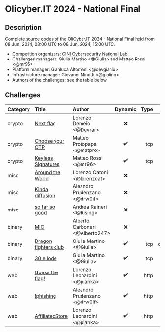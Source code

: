# Olicyber.IT 2024 - National Final

## Description

Complete source codes of the OliCyber.IT 2024 - National Final held from 08 Jun. 2024, 08:00 UTC to 08 Jun. 2024, 15:00 UTC.

- Competition organizers: [CINI Cybersecurity National Lab](https://cybersecnatlab.it/)
- Challenges managers: Giulia Martino <@Giulia> and Matteo Rossi <@mr96>
- Platform manager: Gianluca Altomani <@devgianlu>
- Infrastructure manager: Giovanni Minotti <@giotino>
- Authors of the challenges: see the table below

## Challenges

| Category | Title                              | Author                          | Dynamic            | Type  | Url                                                 | Port  |
| :------- | :--------------------------------- | :------------------------------ | :----------------: | ----: | --------------------------------------------------: | :---: |
| crypto   | [Next flag](crypto01)              | Lorenzo Demeio <@Devrar>        | :x:                |       |                                                     |       |
| crypto   | [Choose your OTP](crypto02)        | Matteo Protopapa <@matpro>      | :heavy_check_mark: | tcp   | chooseyourotp.challs.external.open.ecsc2024.it      | 38302 |
| crypto   | [Keyless Signatures](crypto03)     | Matteo Rossi <@mr96>            | :heavy_check_mark: | tcp   | keyless.challs.external.open.ecsc2024.it            | 38300 |
| misc     | [Around the World](misc01)         | Lorenzo Catoni <@lorenzcat>     | :x:                |       |                                                     |       |
| misc     | [Kinda diffusion](misc02)          | Aleandro Prudenzano <@drw0if>   | :x:                |       |                                                     |       |
| misc     | [so far so good](misc03)           | Andrea Raineri <@Rising>        | :x:                |       |                                                     |       |
| binary   | [MIC](software01)                  | Alberto Carboneri <@Alberto247> | :x:                |       |                                                     |       |
| binary   | [Dragon fighters club](software02) | Giulia Martino <@Giulia>        | :heavy_check_mark: | tcp   | dragonfightersclub.challs.external.open.ecsc2024.it | 38303 |
| binary   | [30 e lode](software03)            | Giulia Martino <@Giulia>        | :heavy_check_mark: | tcp   | 30elode.challs.external.open.ecsc2024.it            | 38301 |
| web      | [Guess the flag!](web01)           | Lorenzo Leonardini <@pianka>    | :heavy_check_mark: | http  | guesstheflag.challs.external.open.ecsc2024.it       | 38304 |
| web      | [!phishing](web02)                 | Aleandro Prudenzano <@drw0if>   | :heavy_check_mark: | http  | not-phishing.challs.external.open.ecsc2024.it       | 38100 |
| web      | [AffiliatedStore](web03)           | Lorenzo Leonardini <@pianka>    | :heavy_check_mark: | http  | affiliatedstore.challs.external.open.ecsc2024.it    | 38305 |

